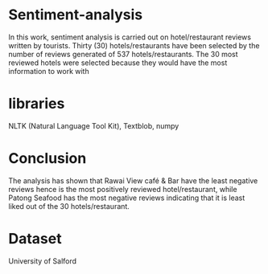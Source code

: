 # Sentiment-analysis
In this work, sentiment analysis is carried out on hotel/restaurant reviews written by tourists.
Thirty (30) hotels/restaurants have been selected by the number of reviews generated of 537 hotels/restaurants. 
The 30 most reviewed hotels were selected because they would have the most information to work with

# libraries 
NLTK (Natural Language Tool Kit),
Textblob,
numpy


# Conclusion
The analysis has shown that Rawai View café & Bar have the least negative reviews hence is the most positively reviewed hotel/restaurant,
while Patong Seafood has the most negative reviews indicating that it is least liked out of the 30 hotels/restaurant. 

# Dataset
University of Salford
